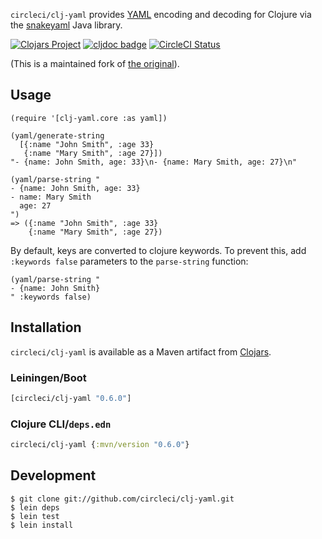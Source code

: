 `circleci/clj-yaml` provides [YAML](http://yaml.org) encoding and
decoding for Clojure via the [snakeyaml][] Java library.

[SnakeYAML]: https://bitbucket.org/asomov/snakeyaml/


[![Clojars Project](https://img.shields.io/clojars/v/circleci/clj-yaml.svg)](https://clojars.org/circleci/clj-yaml) [![cljdoc badge](https://cljdoc.org/badge/circleci/clj-yaml)](https://cljdoc.org/d/circleci/clj-yaml/CURRENT)
 [![CircleCI Status](https://circleci.com/gh/circleci/clj-yaml.svg?style=svg)](https://circleci.com/gh/circleci/clj-yaml)

(This is a maintained fork of [the original][]).

[the original]: https://github.com/lancepantz/clj-yaml


## Usage

    (require '[clj-yaml.core :as yaml])

    (yaml/generate-string
      [{:name "John Smith", :age 33}
       {:name "Mary Smith", :age 27}])
    "- {name: John Smith, age: 33}\n- {name: Mary Smith, age: 27}\n"

    (yaml/parse-string "
    - {name: John Smith, age: 33}
    - name: Mary Smith
      age: 27
    ")
    => ({:name "John Smith", :age 33}
        {:name "Mary Smith", :age 27})

By default, keys are converted to clojure keywords.  To prevent this,
add `:keywords false` parameters to the `parse-string` function:

    (yaml/parse-string "
    - {name: John Smith}
    " :keywords false)

## Installation

`circleci/clj-yaml` is available as a Maven artifact from [Clojars](http://clojars.org/circleci/clj-yaml).

### Leiningen/Boot

```clojure
[circleci/clj-yaml "0.6.0"]
```

### Clojure CLI/`deps.edn`

```clojure
circleci/clj-yaml {:mvn/version "0.6.0"}
```

## Development

    $ git clone git://github.com/circleci/clj-yaml.git
    $ lein deps
    $ lein test
    $ lein install
